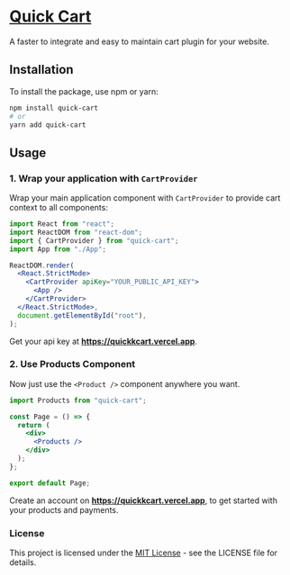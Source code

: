 # <a href='https://redux.js.org'>Quick Cart</a>

A faster to integrate and easy to maintain cart plugin for your website.

## Installation

To install the package, use npm or yarn:

```bash
npm install quick-cart
# or
yarn add quick-cart
```

## Usage

### 1. Wrap your application with `CartProvider`

Wrap your main application component with `CartProvider` to provide cart context to all components:

```jsx
import React from "react";
import ReactDOM from "react-dom";
import { CartProvider } from "quick-cart";
import App from "./App";

ReactDOM.render(
  <React.StrictMode>
    <CartProvider apiKey="YOUR_PUBLIC_API_KEY">
      <App />
    </CartProvider>
  </React.StrictMode>,
  document.getElementById("root"),
);
```

Get your api key at **https://quickkcart.vercel.app**.

### 2. Use Products Component

Now just use the `<Product />` component anywhere you want.

```jsx
import Products from "quick-cart";

const Page = () => {
  return (
    <div>
      <Products />
    </div>
  );
};

export default Page;
```

Create an account on **https://quickkcart.vercel.app**, to get started with your products and payments.

### License

This project is licensed under the [MIT License](https://github.com/mickeymaruf/quick-cart/blob/main/LICENSE.txt) - see the LICENSE file for details.
